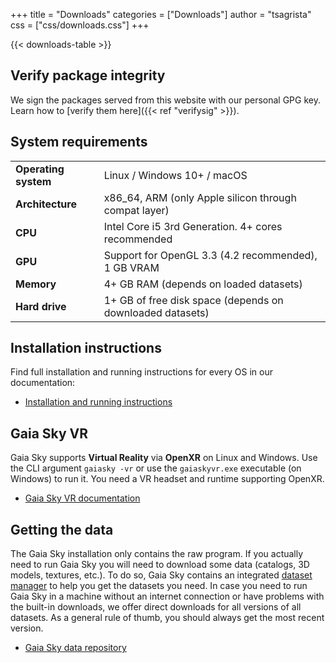 +++
title = "Downloads"
categories = ["Downloads"]
author = "tsagrista"
css = ["css/downloads.css"]
+++

{{< downloads-table >}}


## Verify package integrity

We sign the packages served from this website with our personal GPG key. Learn how to [verify them here]({{< ref "verifysig" >}}).

 

## System requirements

|                       |                                                               |
|-----------------------|---------------------------------------------------------------|
| **Operating system**  | Linux / Windows 10+ / macOS                                   |
| **Architecture**      | x86_64, ARM (only Apple silicon through compat layer)         |
| **CPU**               | Intel Core i5 3rd Generation. 4+ cores recommended            |
| **GPU**               | Support for OpenGL 3.3 (4.2 recommended), 1 GB VRAM           |
| **Memory**            | 4+ GB RAM (depends on loaded datasets)                        |
| **Hard drive**        | 1+ GB of free disk space (depends on downloaded datasets)     |

## Installation instructions

Find full installation and running instructions for every OS in our documentation:

- [Installation and running instructions](https://gaia.ari.uni-heidelberg.de/gaiasky/docs/master/Installation.html#installation-procedure)

## Gaia Sky VR

Gaia Sky supports **Virtual Reality** via **OpenXR** on Linux and Windows. Use the CLI argument `gaiasky -vr` or use the `gaiaskyvr.exe` executable (on Windows) to run it. You need a VR headset and runtime supporting OpenXR.

- [Gaia Sky VR documentation](https://gaia.ari.uni-heidelberg.de/gaiasky/docs/master/Gaia-sky-vr.html)

## Getting the data

The Gaia Sky installation only contains the raw program. If you actually need to run Gaia Sky you will need to download some data (catalogs, 3D models, textures, etc.). To do so, Gaia Sky contains an integrated [dataset manager](https://gaia.ari.uni-heidelberg.de/gaiasky/docs/master/Dataset-manager.html) to help you get the datasets you need. In case you need to run Gaia Sky in a machine without an internet connection or have problems with the built-in downloads, we offer direct downloads for all versions of all datasets. As a general rule of thumb, you should always get the most recent version.

- [Gaia Sky data repository](https://gaia.ari.uni-heidelberg.de/gaiasky/repository/)
